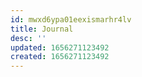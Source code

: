 ```yaml
---
id: mwxd6ypa01eexismarhr4lv
title: Journal
desc: ''
updated: 1656271123492
created: 1656271123492
---
```


